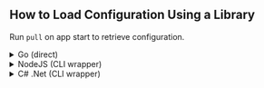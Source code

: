 ## How to Load Configuration Using a Library ##

Run `pull` on app start to retrieve configuration. 

<details>
  <summary>Go (direct)</summary>

Requires: `go1.12.0`

```bash
$ export CSTORE_CATALOG="cstore.yml"
```

```go
package main

import (
  "log"
  "os"
  
  "github.com/turnerlabs/cstore/v4"
)

config, err := cstore.Pull(os.Getenv("CSTORE_CATALOG"), 
    cstore.Options{
        Tags:          []string{"dev"},
        Version:       "v1.8.0-rc",
        InjectSecrets: true,
})

if err != nil {
    log.Fatal(err)
}

for k, v := range config {
    log.Printf("%s=%s\n", k, v)
}
```
</details>

<details>
  <summary>NodeJS (CLI wrapper)</summary>

### 1. Install cStore at Build Time ###
```bash
$ curl -L -o  /usr/local/bin/cstore https://github.com/turnerlabs/cstore/releases/download/v3.8.3-alpha/cstore_linux_386 && chmod +x /usr/local/bin/cstore
```

### 2. Wrap CLI Pull Command in Module ###

```javascript
'use strict';
const shell = require('shelljs');

function pull(opts) {
  // silent:true prevents output from being logged compromising secrets
  var result = shell.exec('cstore pull -l -g ' + opts.format + ' -t "' + opts.tags.join("&") + '"', {silent:true})

  if (result.code != 0) {
    throw new Error(result.stderr)
  }

  return JSON.parse(result.stdout)
}

module.exports.pull = pull;
```

### 3. Get Configuration ###

```javascript
let config = cstore.pull({
    tags: [process.env.ENV],
    format: "json-object"
})

Object.keys(config).forEach(function (key) {
    console.log(key + "=" + config[key]);
});
```

Need a Node library? Try [cstore-js](https://github.com/shivpatel/cstore-js) instead. 

</details>

<details>
  <summary>C# .Net (CLI wrapper)</summary>

### 1. Install cStore at Build Time ###

```bash
$ curl -L -o  /usr/local/bin/cstore https://github.com/turnerlabs/cstore/releases/download/v3.8.3-alpha/cstore_linux_386 && chmod +x /usr/local/bin/cstore
```

### 2. Wrap CLI Pull Command in Class ###

```C
using System;
using System.Diagnostics;

namespace app
{
    public struct options {
        public string format;

        public string[] tags;

        public string location;
    }


    public static class cstore
    {
        public static string Pull(options opts)
        {
            string cmd = String.Format(@"cstore pull -l");
            
            if (opts.format != null) {
                cmd = String.Format("{0} -g {1}", cmd, opts.format);
            }

            if (opts.tags != null) {
                cmd = String.Format("{0} -t {1}", cmd, String.Join("&", opts.tags));
            }

            var escapedArgs = cmd.Replace("\"", "\\\"");

            var process = new Process()
            {
                StartInfo = new ProcessStartInfo
                {
                    FileName = "/bin/bash",
                    Arguments = $"-c \"{escapedArgs}\"",
                    RedirectStandardOutput = true,
                    WorkingDirectory = opts.location,
                    UseShellExecute = false,
                    CreateNoWindow = false,
                }
            };

            process.Start();
            process.WaitForExit();

            return process.StandardOutput.ReadToEnd();
        }
    }
}
```

### 3. Get Configuration ###

```C
using System;
using System.Collections.Generic;
using Newtonsoft.Json;

namespace app
{
    class Program
    {
        static void Main(string[] args)
        {
            var opts = new options();
            
            opts.format = "json-object";
            opts.tags = new string[] {"dev"};

            var output = cstore.Pull(opts);
        
            var config = JsonConvert.DeserializeObject<Dictionary<string, string>>(output);

            foreach (var pair in config)
                Console.WriteLine("{0}: {1}", pair.Key, pair.Value);
        } 
    }
}
```

</details>
